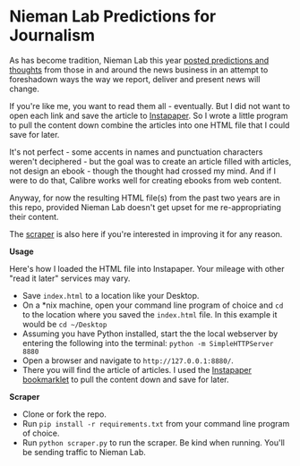 Nieman Lab Predictions for Journalism
======================================

As has become tradition, Nieman Lab this year [posted predictions and thoughts](http://www.niemanlab.org/collection/predictions-2015/) from those in and around the news business in an attempt to foreshadown ways the way we report, deliver and present news will change.

If you're like me, you want to read them all - eventually. But I did not want to open each link and save the article to [Instapaper](https://www.instapaper.com/). So I wrote a little program to pull the content down combine the articles into one HTML file that I could save for later.

It's not perfect - some accents in names and punctuation characters weren't deciphered - but the goal was to create an article filled with articles, not design an ebook - though the thought had crossed my mind. And if I were to do that, Calibre works well for creating ebooks from web content.

Anyway, for now the resulting HTML file(s) from the past two years are in this repo, provided Nieman Lab doesn't get upset for me re-appropriating their content.

The [scraper](https://github.com/chrislkeller/nieman-predictions-for-2015/blob/master/scraper.py) is also here if you're interested in improving it for any reason.

**Usage**

Here's how I loaded the HTML file into Instapaper. Your mileage with other "read it later" services may vary.

* Save ```index.html``` to a location like your Desktop.
* On a *nix machine, open your command line program of choice and ```cd``` to the location where you saved the ```index.html``` file. In this example it would be ```cd ~/Desktop```
* Assuming you have Python installed, start the the local webserver by entering the following into the terminal: ```python -m SimpleHTTPServer 8880```
* Open a browser and navigate to ```http://127.0.0.1:8880/```.
* There you will find the article of articles. I used the [Instapaper bookmarklet](https://www.instapaper.com/save) to pull the content down and save for later.

**Scraper**

* Clone or fork the repo.
* Run ```pip install -r requirements.txt``` from your command line program of choice.
* Run ```python scraper.py``` to run the scraper. Be kind when running. You'll be sending traffic to Nieman Lab.
